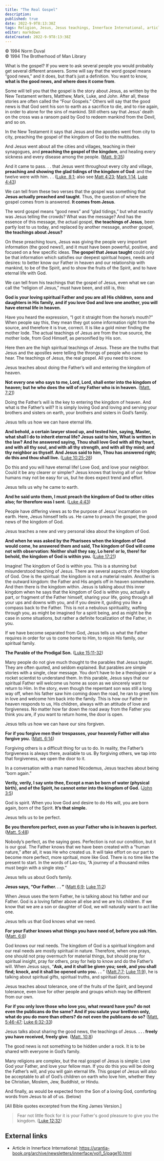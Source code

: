 ```yaml
---
title: "The Real Gospel"
description: 
published: true
date: 2022-9-9T8:13:38Z
tags: Religion, Jesus, Jesus teachings, Innerface International, article
editor: markdown
dateCreated: 2022-9-9T8:13:38Z
---
```


<p class="v-card v-sheet theme--light grey lighten-3 px-2">© 1994 Norm Duval<br>© 1994 The Brotherhood of Man Library</p>

What is the gospel? If you were to ask several people you would probably get several different answers. Some will say that the word gospel means “good news,” and it does, but that’s just a definition. You want to know, __what is the good news, and where does it come from__.

Some will tell you that the gospel is the story about Jesus, as written by the New Testament writers, Matthew, Mark, Luke, and John. After all, these stories are often called the “Four Gospels.” Others will say that the good news is that God sent his son to earth as a sacrifice to die, and to rise again, in order to atone for the sins of mankind. Still others say that Jesus’ death on the cross was a ransom paid by God to redeem mankind from the Devil, and so on.

In the New Testament it says that Jesus and the apostles went from city to city, preaching the gospel of the kingdom of God to the multitudes.

And Jesus went about all the cities and villages, teaching in their synagogues, and __preaching the gospel of the kingdom__, and healing every sickness and every disease among the people. ([Matt. 9:35](/en/Bible/Matthew/9#v35))

And it came to pass. . . that Jesus went throughout every city and village, __preaching and showing the glad tidings of the kingdom of God__: and the twelve were with him. . . ([Luke, 8:1](/en/Bible/Luke/8#v1); also see [Matt 4:23](/en/Bible/Matthew/4#v23); [Mark 1:14](/en/Bible/Mark/1#v14), [Luke 4:43](/en/Bible/Luke/4#v43))

We can tell from these two verses that the gospel was something that __Jesus actually preached and taught__. Thus, the question of where the gospel comes from is answered. __It comes from Jesus__.

The word gospel means “good news” and “glad tidings,” but what exactly was Jesus telling the crowds? What was the message? And has the essence of this message, the actual gospel, __the teachings of Jesus__, been partly lost to us today, and replaced by another message, another gospel, __the teachings about Jesus?__

On these preaching tours, Jesus was giving the people very important information (the good news!), and it must have been powerful, positive, and focused on a few specific ideas. __The gospel that Jesus taught__ could only be that information which satisfies our deepest spiritual hopes, needs and desires: to better know our Father in heaven and our relationship with mankind, to be of the Spirit, and to show the fruits of the Spirit, and to have eternal life with God.

We can tell from his teachings that the gospel of Jesus, even what we can call the “religion of Jesus,” must have been, and still is, this:

__God is your loving spiritual Father and you are all His children, sons and daughters in His family, and if you love God and love one another, you will have eternal life in heaven.__

Have you heard the expression, “I got it straight from the horse’s mouth?” When people say this, they mean they got some information right from the source, and therefore it is true, correct. It is like a gold miner finding the mother lode. The actual teachings of Jesus are from the true source, the mother lode, from God Himself, as personified by His son.

Here then are the high spiritual teachings of Jesus. These are the truths that Jesus and the apostles were telling the throngs of people who came to hear. The teachings of Jesus, the real gospel. All you need to know.

Jesus teaches about doing the Father’s will and entering the kingdom of heaven.

__Not every one who says to me, Lord, Lord, shall enter into the kingdom of heaven; but he who does the will of my Father who is in heaven.__ ([Matt. 7:21](/en/Bible/Matthew/7#v21))

Doing the Father’s will is the key to entering the kingdom of heaven. And what is the Father’s will? It is simply loving God and loving and serving your brothers and sisters on earth, your brothers and sisters in God’s family.

Jesus tells us how we can have eternal life.

__And behold, a certain lawyer stood up, and tested him, saying, Master, what shall I do to inherit eternal life? Jesus said to him, What is written in the law? And he answered saying, Thou shall love God with all thy heart, and with all thy soul, and with all thy strength, and with all thy mind; and thy neighbor as thyself. And Jesus said to him, Thou has answered right; do this and thou shall live.__ ([Luke 10:25-28](/en/Bible/Luke/10#v25))

Do this and you will have eternal life! Love God, and love your neighbor. Could it be any clearer or simpler? Jesus knows that loving all of our fellow humans may not be easy for us, but he does expect trend and effort.

Jesus tells us why he came to earth.

__And he said unto them, I must preach the kingdom of God to other cities also; for therefore was I sent.__ ([Luke 4:43](/en/Bible/Luke/4#v43))

People have differing views as to the purpose of Jesus’ incarnation on earth. Here, Jesus himself tells us. He came to preach the gospel, the good news of the kingdom of God.

Jesus teaches a new and very personal idea about the kingdom of God.

__And when he was asked by the Pharisees when the kingdom of God would come, he answered them and said, The kingdom of God will come not with observation: Neither shall they say, Lo here! or lo, there! for behold, the kingdom of God is within you.__ ([Luke 17:21](/en/Bible/Luke/17#v21))

Imagine! The kingdom of God is within you. This is a stunning but misunderstood teaching of Jesus. There are several aspects of the kingdom of God. One is the spiritual: the kingdom is not a material realm. Another is the outward kingdom: the Father and His angels off in heaven somewhere. And then there is the kingdom within. Jesus is talking about this inner kingdom when he says that the kingdom of God is within you, actually a part, or fragment of the Father himself, sharing your life, going through all your ups and downs with you, and if you desire it, guiding you like a compass back to the Father. This is not a nebulous spirituality, wafting through you, as might be imagined for a spirit being, and as might be the case in some situations, but rather a definite focalization of the Father, in you.

If we have become separated from God, Jesus tells us what the Father requires in order for us to come home to Him, to rejoin His family, our spiritual family.

__The Parable of the Prodigal Son.__ ([Luke 15:11-32](/en/Bible/Luke/15#v11))

Many people do not give much thought to the parables that Jesus taught. They are often quoted, and seldom explained. But parables are simple stories with a single, clear message. You don’t have to be a theologian or a rocket scientist to understand them. In this parable, Jesus says that our spiritual Father will welcome us home as soon as we sincerely want to return to Him. In the story, even though the repentant son was still a long way off, when his father saw him coming down the road, he ran to greet him in love and welcome him back into the family. This is how our Father in heaven responds to us, His children, always with an attitude of love and forgiveness. No matter how far down the road away from the Father you think you are, if you want to return home, the door is open.

Jesus tells us how we can have our sins forgiven.

__For if you forgive men their trespasses, your heavenly Father will also forgive you.__ ([Matt. 6:14](/en/Bible/Matthew/6#v14))

Forgiving others is a difficult thing for us to do. In reality, the Father’s forgiveness is always there, available to us. By forgiving others, we tap into that forgiveness, we open the door to it.

In a conversation with a man named Nicodemus, Jesus teaches about being “born again.”

__Verily, verily, I say unto thee, Except a man be born of water (physical birth), and of the Spirit, he cannot enter into the kingdom of God.__ ([John 3:5](/en/Bible/John/3#v5))

God is spirit. When you love God and desire to do His will, you are born again, born of the Spirit. __It’s that simple.__

Jesus tells us to be perfect.

__Be you therefore perfect, even as your Father who is in heaven is perfect.__ ([Matt. 5:48](/en/Bible/Matthew/5#v48))

Nobody’s perfect, as the saying goes. Perfection is not our condition, but it is our goal. The Father knows that we have been created with a “human nature,” after all, it was He who created us. It will take effort on our part to become more perfect, more spritual, more like God. There is no time like the present to start. In the words of Lao-tzu, “A journey of a thousand miles must begin with a single step.”

Jesus tells us about God’s family.

__Jesus says, “Our Father. . . ”__ ([Matt 6:9](/en/Bible/Matthew/6#v9); [Luke 11:2](/en/Bible/Luke/11#v2))

When Jesus uses the term Father, he is talking about his father and our Father. God is a loving father above all else and we are his children. If we know that we are a son or daughter of God, we will naturally want to act like one.

Jesus tells us that God knows what we need.

__For your Father knows what things you have need of, before you ask Him.__ ([Matt. 6:8](/en/Bible/Matthew/6#v8))

God knows our real needs. The kingdom of God is a spiritual kingdom and our real needs are mostly spiritual in nature. Therefore, when one prays, one should not pray overmuch for material things, but should pray for spiritual insight, pray for others, pray for help to know and do the Father’s will. When Jesus says, “__Ask, and it shall be given you; seek, and you shall find; knock, and it shall be opened unto you. . .__ ” ([Matt.7:7](/en/Bible/Matthew/7#v7); [Luke 11:9](/en/Bible/Luke/11#v9)), he is talking about spiritual gifts, spiritual truths, and spiritual doors.

Jesus teaches about tolerance, one of the fruits of the Spirit, and beyond tolerance, even love for other people and groups which may be different from our own.

__For if you only love those who love you, what reward have you? do not even the publicans do the same? And if you salute your brethren only, what do you do more than others? do not even the publicans do so?__ ([Matt. 5:46-47](/en/Bible/Matthew/5#v46); [Luke 6:32-33](/en/Bible/Luke/6#v32))

Jesus talks about sharing the good news, the teachings of Jesus. __. . . freely you have received, freely give__. ([Matt. 10:8](/en/Bible/Matthew/10#v8))

The good news is not something to be hidden under a rock. It is to be shared with everyone in God’s family.

Many religions are complex, but the real gospel of Jesus is simple: Love God your Father, and love your fellow man. If you do this you will be doing the Father’s will, and you will gain eternal life. This gospel of Jesus will also be acceptable to all of God’s children on earth who love him, whether they be Christian, Moslem, Jew, Buddhist, or Hindu.

And finally, as would be expected from the Son of a loving God, comforting words from Jesus to all of us. (below)

[All Bible quotes excerpted from the King James Version.]

> Fear not little flock for it is your Father's good pleasure to give you the kingdom. ([Luke 12:32](/en/Bible/Luke/12#32))

## External links

- Article in Innerface International: https://urantia-book.org/archive/newsletters/innerface/vol1_5/page10.html


